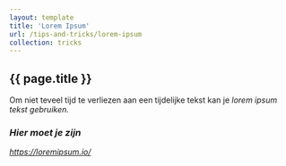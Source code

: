 ```yaml
---
layout: template
title: 'Lorem Ipsum'
url: /tips-and-tricks/lorem-ipsum
collection: tricks
---
```

## {{ page.title }}

Om niet teveel tijd te verliezen aan een tijdelijke tekst kan je <em>lorem ipsum<em> tekst gebruiken. 

<div class="highlight">
    <h3>Hier moet je zijn</h3>
    <p><a target="_blank" href="https://loremipsum.io/">https://loremipsum.io/</a></p>
</div>